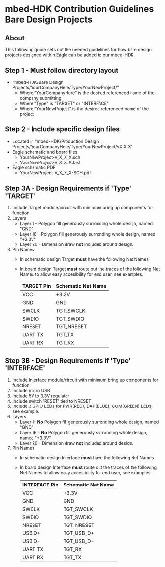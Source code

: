 # mbed-HDK Contribution Guidelines Bare Design Projects

## About

This following guide sets out the needed guidelines for how bare design projects designed within Eagle can be added to our mbed-HDK.

## Step 1 - Must follow directory layout
* “mbed-HDK/Bare Design Projects/YourCompanyHere/Type/YourNewProject/”
	* Where “YourCompanyHere” is the desired referenced name of the company submitting
	* Where "Type" is "TARGET" or "INTERFACE" 
	* Where “YourNewProject” is the desired referenced name of the project

## Step 2 - Include specific design files
* Located in “mbed-HDK/Production Design Projects/YourCompanyHere/Type/YourNewProject/vX.X.X”
* Eagle schematic and board files.
	* YourNewProject-V_X_X_X.sch
	* YourNewProject-V_X_X_X.brd
* Eagle schematic PDF
	* YourNewProject-V_X_X_X-SCH.pdf

## Step 3A - Design Requirements if 'Type' 'TARGET'
1. Include Target module/circuit with minimum bring up components for function
2. Layers
	* Layer 1 - Polygon fill generously surronding whole design, named "GND"
	* Layer 16 - Polygon fill generously surronding whole design, named "+3.3V"
	* Layer 20 - Dimension draw **not** included around design.
3. Pin Names
	* In schematic design Target **must** have the following Net Names 
	* In board design Target **must** route out the traces of the following Net Names to allow easy accesibility for end user, see examples.

		| TARGET Pin | Schematic Net Name |
		|------------|--------------------|
		| VCC        | +3.3V              |
		| GND        | GND                |
		| SWCLK      | TGT_SWCLK          |
		| SWDIO      | TGT_SWDIO          |
		| NRESET     | TGT_NRESET         |
		| UART TX    | TGT_TX             |
		| UART RX    | TGT_RX             |

	
## Step 3B - Design Requirements if 'Type' 'INTERFACE'
1. Include Interface module/circuit with minimum bring up components for function.
2. Include micro USB
3. Include 5V to 3.3V regulator
4. Include switch 'RESET' tied to NRESET
5. Include 3 GPIO LEDs for PWR(RED), DAP(BLUE), COM(GREEN) LEDs, see example.
6. Layers
	* Layer 1- **No** Polygon fill generously surronding whole design, named "GND"
	* Layer 16 - **No** Polygon fill generously surronding whole design, named "+3.3V"
	* Layer 20 - Dimension draw **not** included around design.
7. Pin Names
	* In schematic design Interface **must** have the following Net Names 
	* In board design Interface **must** route out the traces of the following Net Names to allow easy accesibility for end user, see examples.

		| INTERFACE Pin | Schematic Net Name |
		|---------------|--------------------|
		| VCC           | +3.3V              |
		| GND           | GND                |
		| SWCLK         | TGT_SWCLK          |
		| SWDIO         | TGT_SWDIO          |
		| NRESET        | TGT_NRESET         |
		| USB D+        | TGT_USB_D+         |   
		| USB D-        | TGT_USB_D-         |
		| UART TX       | TGT_RX             |
		| UART RX       | TGT_TX             |



